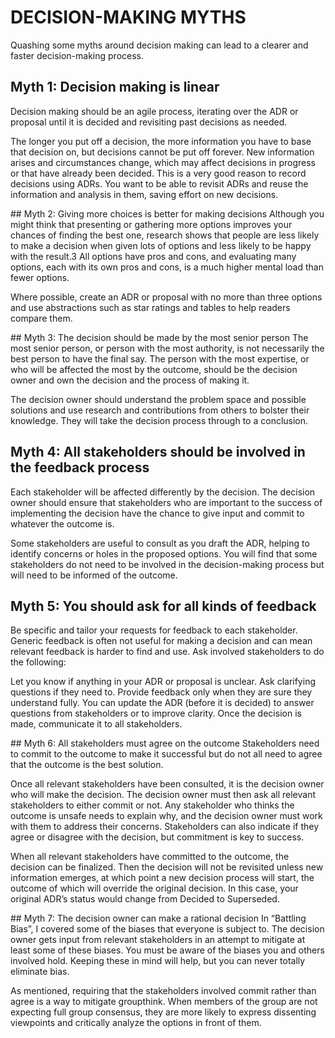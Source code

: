 # DECISION-MAKING MYTHS
Quashing some myths around decision making can lead to a clearer and faster decision-making process.

## Myth 1: Decision making is linear
Decision making should be an agile process, iterating over the ADR or proposal until it is decided and revisiting past decisions as needed.

The longer you put off a decision, the more information you have to base that decision on, but decisions cannot be put off forever. New information arises and circumstances change, which may affect decisions in progress or that have already been decided. This is a very good reason to record decisions using ADRs. You want to be able to revisit ADRs and reuse the information and analysis in them, saving effort on new decisions.

## Myth 2: Giving more choices is better for making decisions
Although you might think that presenting or gathering more options improves your chances of finding the best one, research shows that people are less likely to make a decision when given lots of options and less likely to be happy with the result.3 All options have pros and cons, and evaluating many options, each with its own pros and cons, is a much higher mental load than fewer options.

Where possible, create an ADR or proposal with no more than three options and use abstractions such as star ratings and tables to help readers compare them.

## Myth 3: The decision should be made by the most senior person
The most senior person, or person with the most authority, is not necessarily the best person to have the final say. The person with the most expertise, or who will be affected the most by the outcome, should be the decision owner and own the decision and the process of making it.

The decision owner should understand the problem space and possible solutions and use research and contributions from others to bolster their knowledge. They will take the decision process through to a conclusion.

## Myth 4: All stakeholders should be involved in the feedback process
Each stakeholder will be affected differently by the decision. The decision owner should ensure that stakeholders who are important to the success of implementing the decision have the chance to give input and commit to whatever the outcome is.

Some stakeholders are useful to consult as you draft the ADR, helping to identify concerns or holes in the proposed options. You will find that some stakeholders do not need to be involved in the decision-making process but will need to be informed of the outcome.

## Myth 5: You should ask for all kinds of feedback
Be specific and tailor your requests for feedback to each stakeholder. Generic feedback is often not useful for making a decision and can mean relevant feedback is harder to find and use. Ask involved stakeholders to do the following:

Let you know if anything in your ADR or proposal is unclear.
Ask clarifying questions if they need to.
Provide feedback only when they are sure they understand fully.
You can update the ADR (before it is decided) to answer questions from stakeholders or to improve clarity. Once the decision is made, communicate it to all stakeholders.

## Myth 6: All stakeholders must agree on the outcome
Stakeholders need to commit to the outcome to make it successful but do not all need to agree that the outcome is the best solution.

Once all relevant stakeholders have been consulted, it is the decision owner who will make the decision. The decision owner must then ask all relevant stakeholders to either commit or not. Any stakeholder who thinks the outcome is unsafe needs to explain why, and the decision owner must work with them to address their concerns. Stakeholders can also indicate if they agree or disagree with the decision, but commitment is key to success.

When all relevant stakeholders have committed to the outcome, the decision can be finalized. Then the decision will not be revisited unless new information emerges, at which point a new decision process will start, the outcome of which will override the original decision. In this case, your original ADR’s status would change from Decided to Superseded.

## Myth 7: The decision owner can make a rational decision
In “Battling Bias”, I covered some of the biases that everyone is subject to. The decision owner gets input from relevant stakeholders in an attempt to mitigate at least some of these biases. You must be aware of the biases you and others involved hold. Keeping these in mind will help, but you can never totally eliminate bias.

As mentioned, requiring that the stakeholders involved commit rather than agree is a way to mitigate groupthink. When members of the group are not expecting full group consensus, they are more likely to express dissenting viewpoints and critically analyze the options in front of them.
